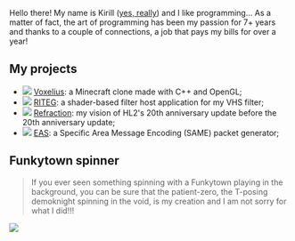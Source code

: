 Hello there! My name is Kirill ([yes, really](https://en.wikipedia.org/wiki/Kirill)) and I like programming... As a matter of fact, the art of programming has been my passion for 7+ years and thanks to a couple of connections, a job that pays my bills for over a year!  

## My projects
- <img class="emoji" src="about/vclient.png"/> [Voxelius](https://github.com/untodesu/voxelius): a Minecraft clone made with C++ and OpenGL;  
- <img class="emoji" src="about/riteg.png"/> [RITEG](https://untodesu.github.io/riteg): a shader-based filter host application for my VHS filter;  
- <img class="emoji" src="about/sorse.png"/> [Refraction](https://github.com/untodesu/refraction): my vision of HL2's 20th anniversary update before the 20th anniversary update;  
- <img class="emoji" src="about/warning.png"/> [EAS](https://github.com/untodesu/eas): a Specific Area Message Encoding (SAME) packet generator;  

## Funkytown spinner
> If you ever seen something spinning with a Funkytown playing in the background, you can be sure that the patient-zero, the T-posing demoknight spinning in the void, is my creation and I am not sorry for what I did!!!  


![](about/evogif.gif)  

